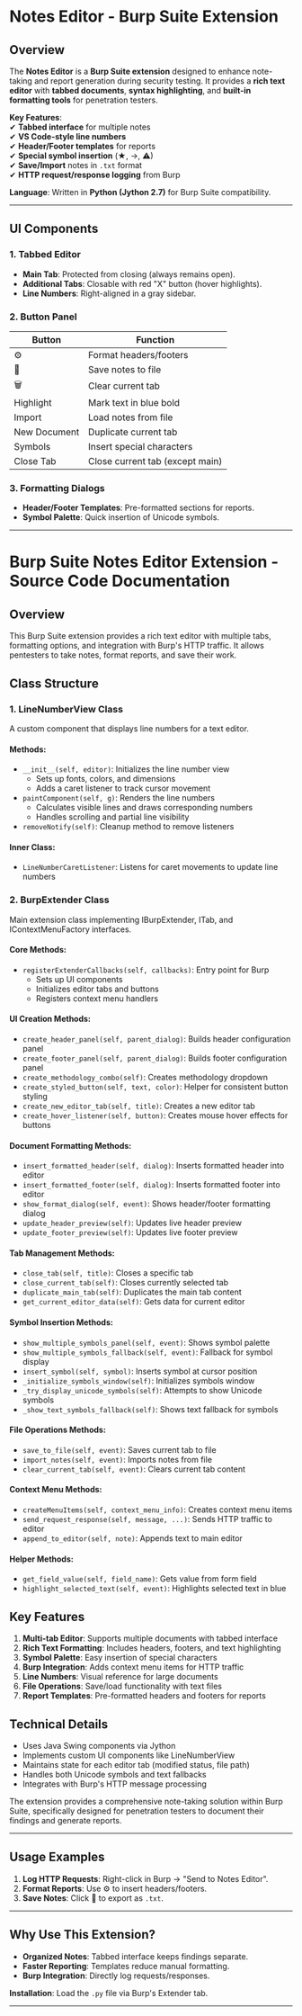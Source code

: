 # **Notes Editor - Burp Suite Extension**  

## **Overview**  
The **Notes Editor** is a **Burp Suite extension** designed to enhance note-taking and report generation during security testing. It provides a **rich text editor** with **tabbed documents**, **syntax highlighting**, and **built-in formatting tools** for penetration testers.  

**Key Features**:  
✔ **Tabbed interface** for multiple notes  
✔ **VS Code-style line numbers**  
✔ **Header/Footer templates** for reports  
✔ **Special symbol insertion** (★, →, ⚠)  
✔ **Save/Import** notes in `.txt` format  
✔ **HTTP request/response logging** from Burp  

**Language**: Written in **Python (Jython 2.7)** for Burp Suite compatibility.  

---

## **UI Components**  

### **1. Tabbed Editor**  
- **Main Tab**: Protected from closing (always remains open).  
- **Additional Tabs**: Closable with red "X" button (hover highlights).  
- **Line Numbers**: Right-aligned in a gray sidebar.  

### **2. Button Panel**  
| Button | Function |  
|--------|----------|  
| ⚙️ | Format headers/footers |  
| 💾 | Save notes to file |  
| 🗑️ | Clear current tab |  
| Highlight | Mark text in blue bold |  
| Import | Load notes from file |  
| New Document | Duplicate current tab |  
| Symbols | Insert special characters |  
| Close Tab | Close current tab (except main) |  

### **3. Formatting Dialogs**  
- **Header/Footer Templates**: Pre-formatted sections for reports.  
- **Symbol Palette**: Quick insertion of Unicode symbols.  

---


# Burp Suite Notes Editor Extension - Source Code Documentation

## Overview
This Burp Suite extension provides a rich text editor with multiple tabs, formatting options, and integration with Burp's HTTP traffic. It allows pentesters to take notes, format reports, and save their work.

## Class Structure

### 1. LineNumberView Class
A custom component that displays line numbers for a text editor.

#### Methods:
- `__init__(self, editor)`: Initializes the line number view
  - Sets up fonts, colors, and dimensions
  - Adds a caret listener to track cursor movement
- `paintComponent(self, g)`: Renders the line numbers
  - Calculates visible lines and draws corresponding numbers
  - Handles scrolling and partial line visibility
- `removeNotify(self)`: Cleanup method to remove listeners

#### Inner Class:
- `LineNumberCaretListener`: Listens for caret movements to update line numbers

### 2. BurpExtender Class
Main extension class implementing IBurpExtender, ITab, and IContextMenuFactory interfaces.

#### Core Methods:
- `registerExtenderCallbacks(self, callbacks)`: Entry point for Burp
  - Sets up UI components
  - Initializes editor tabs and buttons
  - Registers context menu handlers

#### UI Creation Methods:
- `create_header_panel(self, parent_dialog)`: Builds header configuration panel
- `create_footer_panel(self, parent_dialog)`: Builds footer configuration panel
- `create_methodology_combo(self)`: Creates methodology dropdown
- `create_styled_button(self, text, color)`: Helper for consistent button styling
- `create_new_editor_tab(self, title)`: Creates a new editor tab
- `create_hover_listener(self, button)`: Creates mouse hover effects for buttons

#### Document Formatting Methods:
- `insert_formatted_header(self, dialog)`: Inserts formatted header into editor
- `insert_formatted_footer(self, dialog)`: Inserts formatted footer into editor
- `show_format_dialog(self, event)`: Shows header/footer formatting dialog
- `update_header_preview(self)`: Updates live header preview
- `update_footer_preview(self)`: Updates live footer preview

#### Tab Management Methods:
- `close_tab(self, title)`: Closes a specific tab
- `close_current_tab(self)`: Closes currently selected tab
- `duplicate_main_tab(self)`: Duplicates the main tab content
- `get_current_editor_data(self)`: Gets data for current editor

#### Symbol Insertion Methods:
- `show_multiple_symbols_panel(self, event)`: Shows symbol palette
- `show_multiple_symbols_fallback(self, event)`: Fallback for symbol display
- `insert_symbol(self, symbol)`: Inserts symbol at cursor position
- `_initialize_symbols_window(self)`: Initializes symbols window
- `_try_display_unicode_symbols(self)`: Attempts to show Unicode symbols
- `_show_text_symbols_fallback(self)`: Shows text fallback for symbols

#### File Operations Methods:
- `save_to_file(self, event)`: Saves current tab to file
- `import_notes(self, event)`: Imports notes from file
- `clear_current_tab(self, event)`: Clears current tab content

#### Context Menu Methods:
- `createMenuItems(self, context_menu_info)`: Creates context menu items
- `send_request_response(self, message, ...)`: Sends HTTP traffic to editor
- `append_to_editor(self, note)`: Appends text to main editor

#### Helper Methods:
- `get_field_value(self, field_name)`: Gets value from form field
- `highlight_selected_text(self, event)`: Highlights selected text in blue

## Key Features

1. **Multi-tab Editor**: Supports multiple documents with tabbed interface
2. **Rich Text Formatting**: Includes headers, footers, and text highlighting
3. **Symbol Palette**: Easy insertion of special characters
4. **Burp Integration**: Adds context menu items for HTTP traffic
5. **Line Numbers**: Visual reference for large documents
6. **File Operations**: Save/load functionality with text files
7. **Report Templates**: Pre-formatted headers and footers for reports

## Technical Details

- Uses Java Swing components via Jython
- Implements custom UI components like LineNumberView
- Maintains state for each editor tab (modified status, file path)
- Handles both Unicode symbols and text fallbacks
- Integrates with Burp's HTTP message processing

The extension provides a comprehensive note-taking solution within Burp Suite, specifically designed for penetration testers to document their findings and generate reports.



---

## **Usage Examples**  
1. **Log HTTP Requests**: Right-click in Burp → "Send to Notes Editor".  
2. **Format Reports**: Use ⚙️ to insert headers/footers.  
3. **Save Notes**: Click 💾 to export as `.txt`.  

---

## **Why Use This Extension?**  
- **Organized Notes**: Tabbed interface keeps findings separate.  
- **Faster Reporting**: Templates reduce manual formatting.  
- **Burp Integration**: Directly log requests/responses.  

**Installation**: Load the `.py` file via Burp's Extender tab.  

--- 


